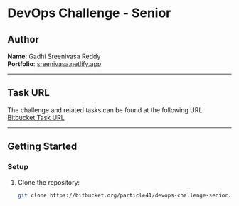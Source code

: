 # DevOps Challenge - Senior

## Author
**Name**: Gadhi Sreenivasa Reddy  
**Portfolio**: [sreenivasa.netlify.app](https://sreenivasa.netlify.app)

---

## Task URL
The challenge and related tasks can be found at the following URL:  
[Bitbucket Task URL](https://bitbucket.org/particle41/devops-challenge-senior/src/main/)

---

## Getting Started

### Setup
1. Clone the repository:
   ```bash
   git clone https://bitbucket.org/particle41/devops-challenge-senior.git

